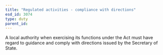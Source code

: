 ```yaml
---
title: "Regulated activities - compliance with directions"
esd_id: 3074
type: duty
parent_id:  
---
```


A local authority when exercising its functions under the Act must have regard to guidance and comply with directions issued by the Secretary of State.

